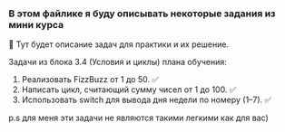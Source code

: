 ### В этом файлике я буду описывать некоторые задания из мини курса

🚀 Тут будет описание задач для практики и их решение.

Задачи из блока 3.4 (Условия и циклы) плана обучения:

1. Реализовать FizzBuzz от 1 до 50.  ✅  
2. Написать цикл, считающий сумму чисел от 1 до 100. ✅ 
3. Использовать switch для вывода дня недели по номеру (1–7). ✅ 

p.s для меня эти задачи не являются такими легкими как для вас)


